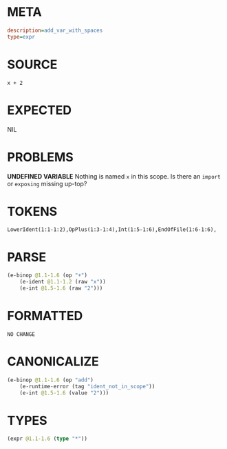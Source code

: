 # META
~~~ini
description=add_var_with_spaces
type=expr
~~~
# SOURCE
~~~roc
x + 2
~~~
# EXPECTED
NIL
# PROBLEMS
**UNDEFINED VARIABLE**
Nothing is named `x` in this scope.
Is there an `import` or `exposing` missing up-top?

# TOKENS
~~~zig
LowerIdent(1:1-1:2),OpPlus(1:3-1:4),Int(1:5-1:6),EndOfFile(1:6-1:6),
~~~
# PARSE
~~~clojure
(e-binop @1.1-1.6 (op "+")
	(e-ident @1.1-1.2 (raw "x"))
	(e-int @1.5-1.6 (raw "2")))
~~~
# FORMATTED
~~~roc
NO CHANGE
~~~
# CANONICALIZE
~~~clojure
(e-binop @1.1-1.6 (op "add")
	(e-runtime-error (tag "ident_not_in_scope"))
	(e-int @1.5-1.6 (value "2")))
~~~
# TYPES
~~~clojure
(expr @1.1-1.6 (type "*"))
~~~
